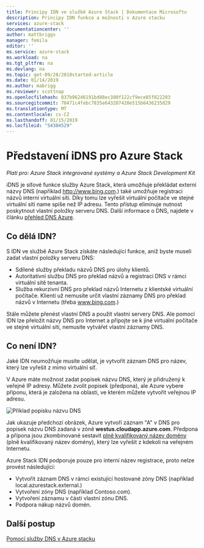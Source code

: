 ```yaml
---
title: Principy IDN ve službě Azure Stack | Dokumentace Microsoftu
description: Principy IDN funkce a možnosti v Azure stacku
services: azure-stack
documentationcenter: ''
author: mattbriggs
manager: femila
editor: ''
ms.service: azure-stack
ms.workload: na
ms.tgt_pltfrm: na
ms.devlang: na
ms.topic: get-09/28/2018started-article
ms.date: 01/14/2019
ms.author: mabrigg
ms.reviewer: scottnap
ms.openlocfilehash: 837b96246191bd88ec380f122cf9ece85f822203
ms.sourcegitcommit: 70471c4febc7835e643207420e515b6436235d29
ms.translationtype: MT
ms.contentlocale: cs-CZ
ms.lasthandoff: 01/15/2019
ms.locfileid: "54304529"
---
```

# <a name="introducing-idns-for-azure-stack"></a>Představení iDNS pro Azure Stack

*Platí pro: Azure Stack integrované systémy a Azure Stack Development Kit*

iDNS je síťové funkce služby Azure Stack, která umožňuje překládat externí názvy DNS (například http://www.bing.com.) také umožňuje registraci názvů interní virtuální síti. Díky tomu lze vyřešit virtuální počítače ve stejné virtuální síti name spíše než IP adresu. Tento přístup eliminuje nutnost poskytnout vlastní položky serveru DNS. Další informace o DNS, najdete v článku [přehled DNS Azure](https://docs.microsoft.com/azure/dns/dns-overview).

## <a name="what-does-idns-do"></a>Co dělá IDN?

S IDN ve službě Azure Stack získáte následující funkce, aniž byste museli zadat vlastní položky serveru DNS:

- Sdílené služby překladu názvů DNS pro úlohy klientů.
- Autoritativní službu DNS pro překlad názvů a registraci DNS v rámci virtuální sítě tenanta.
- Služba rekurzivní DNS pro překlad názvů Internetu z klientské virtuální počítače. Klienti už nemusíte určit vlastní záznamy DNS pro překlad názvů v Internetu (třeba www.bing.com.)

Stále můžete přenést vlastní DNS a použít vlastní servery DNS. Ale pomocí IDN lze přeložit názvy DNS pro Internet a připojte se k jiné virtuální počítače ve stejné virtuální síti, nemusíte vytvářet vlastní záznamy DNS.

## <a name="what-doesnt-idns-do"></a>Co není IDN?

Jaké IDN neumožňuje musíte udělat, je vytvořit záznam DNS pro název, který lze vyřešit z mimo virtuální síť.

V Azure máte možnost zadat popisek názvu DNS, který je přidružený k veřejné IP adresy. Můžete zvolit popisek (předpona), ale Azure vybere příponu, která je založena na oblasti, ve kterém můžete vytvořit veřejnou IP adresu.

![Příklad popisku názvu DNS](media/azure-stack-understanding-dns-in-tp2/image3.png)

Jak ukazuje předchozí obrázek, Azure vytvoří záznam "A" v DNS pro popisek názvu DNS zadaná v zóně **westus.cloudapp.azure.com**. Předpona a přípona jsou zkombinované sestavit [plně kvalifikovaný název domény](https://en.wikipedia.org/wiki/Fully_qualified_domain_name) (plně kvalifikovaný název domény), který lze vyřešit z kdekoli na veřejném Internetu.

Azure Stack IDN podporuje pouze pro interní název registrace, proto nelze provést následující:

- Vytvořit záznam DNS v rámci existující hostované zóny DNS (například local.azurestack.external.)
- Vytvoření zóny DNS (například Contoso.com).
- Vytvoření záznamu v části vlastní zónu DNS.
- Podpora nákup názvů domén.

## <a name="next-steps"></a>Další postup

[Pomocí služby DNS v Azure stacku](azure-stack-dns.md)
